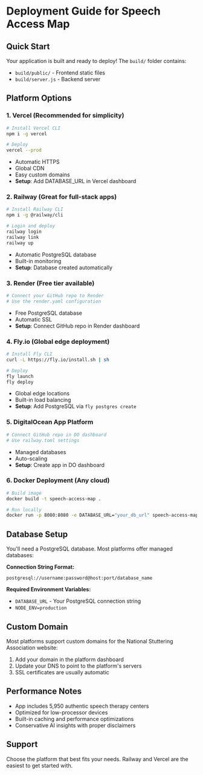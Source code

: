 # Deployment Guide for Speech Access Map

## Quick Start
Your application is built and ready to deploy! The `build/` folder contains:
- `build/public/` - Frontend static files
- `build/server.js` - Backend server

## Platform Options

### 1. Vercel (Recommended for simplicity)
```bash
# Install Vercel CLI
npm i -g vercel

# Deploy
vercel --prod
```
- Automatic HTTPS
- Global CDN
- Easy custom domains
- **Setup**: Add DATABASE_URL in Vercel dashboard

### 2. Railway (Great for full-stack apps)
```bash
# Install Railway CLI
npm i -g @railway/cli

# Login and deploy
railway login
railway link
railway up
```
- Automatic PostgreSQL database
- Built-in monitoring
- **Setup**: Database created automatically

### 3. Render (Free tier available)
```bash
# Connect your GitHub repo to Render
# Use the render.yaml configuration
```
- Free PostgreSQL database
- Automatic SSL
- **Setup**: Connect GitHub repo in Render dashboard

### 4. Fly.io (Global edge deployment)
```bash
# Install Fly CLI
curl -L https://fly.io/install.sh | sh

# Deploy
fly launch
fly deploy
```
- Global edge locations
- Built-in load balancing
- **Setup**: Add PostgreSQL via `fly postgres create`

### 5. DigitalOcean App Platform
```bash
# Connect GitHub repo in DO dashboard
# Use railway.toml settings
```
- Managed databases
- Auto-scaling
- **Setup**: Create app in DO dashboard

### 6. Docker Deployment (Any cloud)
```bash
# Build image
docker build -t speech-access-map .

# Run locally
docker run -p 8080:8080 -e DATABASE_URL="your_db_url" speech-access-map
```

## Database Setup
You'll need a PostgreSQL database. Most platforms offer managed databases:

**Connection String Format:**
```
postgresql://username:password@host:port/database_name
```

**Required Environment Variables:**
- `DATABASE_URL` - Your PostgreSQL connection string
- `NODE_ENV=production`

## Custom Domain
Most platforms support custom domains for the National Stuttering Association website:
1. Add your domain in the platform dashboard
2. Update your DNS to point to the platform's servers
3. SSL certificates are usually automatic

## Performance Notes
- App includes 5,950 authentic speech therapy centers
- Optimized for low-processor devices
- Built-in caching and performance optimizations
- Conservative AI insights with proper disclaimers

## Support
Choose the platform that best fits your needs. Railway and Vercel are the easiest to get started with.